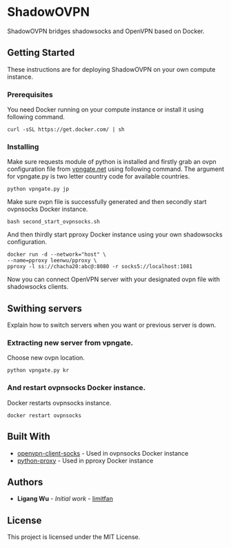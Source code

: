 # ShadowOVPN

ShadowOVPN bridges shadowsocks and OpenVPN based on Docker.

## Getting Started

These instructions are for deploying ShadowOVPN on your own compute instance.

### Prerequisites

You need Docker running on your compute instance or install it using following command.

```
curl -sSL https://get.docker.com/ | sh
```

### Installing

Make sure requests module of python is installed and firstly grab an ovpn configuration file from [vpngate.net](https://www.vpngate.net/en/) using following command.
The argument for vpngate.py is two letter country code for available countries.

```
python vpngate.py jp
```

Make sure ovpn file is successfully generated and then secondly start ovpnsocks Docker instance.

```
bash second_start_ovpnsocks.sh
```

And then thirdly start pproxy Docker instance using your own shadowsocks configuration.

```
docker run -d --network="host" \
--name=pproxy leenwu/pproxy \
pproxy -l ss://chacha20:abc@:8080 -r socks5://localhost:1081
```

Now you can connect OpenVPN server with your designated ovpn file with shadowsocks clients.

## Swithing servers

Explain how to switch servers when you want or previous server is down.

### Extracting new server from vpngate.

Choose new ovpn location.
```
python vpngate.py kr
```

### And restart ovpnsocks Docker instance.

Docker restarts ovpnsocks instance.
```
docker restart ovpnsocks
```

## Built With

* [openvpn-client-socks](https://github.com/kizzx2/docker-openvpn-client-socks) - Used in ovpnsocks Docker instance
* [python-proxy](https://github.com/qwj/python-proxy) - Used in pproxy Docker instance

## Authors

* **Ligang Wu** - *Initial work* - [limitfan](https://github.com/limitfan)


## License

This project is licensed under the MIT License.

